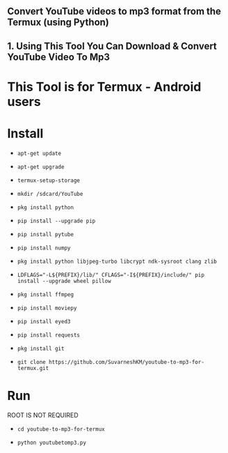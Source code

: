 ## Convert YouTube videos to mp3 format from the Termux (using Python)
## 1. Using This Tool You Can Download & Convert YouTube Video To Mp3
# This Tool is for Termux - Android users

# Install

* `apt-get update`

* `apt-get upgrade`

* `termux-setup-storage`

* `mkdir /sdcard/YouTube`

* `pkg install python`

* `pip install --upgrade pip`

* `pip install pytube`

* `pip install numpy`

* `pkg install python libjpeg-turbo libcrypt ndk-sysroot clang zlib`

* `LDFLAGS="-L${PREFIX}/lib/" CFLAGS="-I${PREFIX}/include/" pip install --upgrade wheel pillow`

* `pkg install ffmpeg`

* `pip install moviepy`

* `pip install eyed3`

* `pip install requests`

* `pkg install git`

* `git clone https://github.com/SuvarneshKM/youtube-to-mp3-for-termux.git`

# Run
ROOT IS NOT REQUIRED 

* `cd youtube-to-mp3-for-termux`

* `python youtubetomp3.py`
